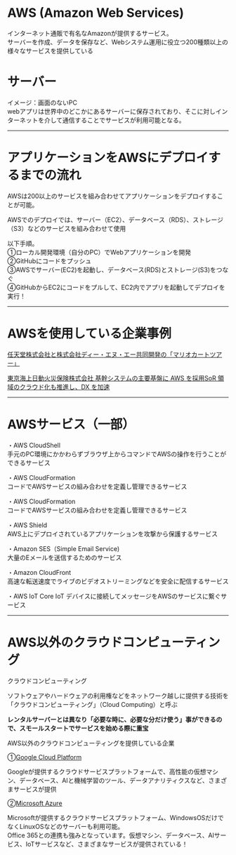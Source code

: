 # AWS (Amazon Web Services)
インターネット通販で有名なAmazonが提供するサービス。   
サーバーを作成、データを保存など、Webシステム運用に役立つ200種類以上の様々なサービスを提供している

# サーバー
イメージ：画面のないPC   
webアプリは世界中のどこかにあるサーバーに保存されており、そこに対しインターネットを介して通信することでサービスが利用可能となる。

---

# アプリケーションをAWSにデプロイするまでの流れ
AWSは200以上のサービスを組み合わせてアプリケーションをデプロイすることが可能。

AWSでのデプロイでは、サーバー（EC2）、データベース（RDS）、ストレージ（S3）などのサービスを組み合わせて使用

以下手順。   
①ローカル開発環境（自分のPC）でWebアプリケーションを開発   
②GitHubにコードをプッシュ   
③AWSでサーバー(EC2)を起動し、データベース(RDS)とストレージ(S3)をつなぐ   
④GitHubからEC2にコードをプルして、EC2内でアプリを起動してデプロイを実行！

---
# AWSを使用している企業事例

[任天堂株式会社と株式会社ディー・エヌ・エー共同開発の「マリオカートツアー」](https://aws.amazon.com/jp/solutions/case-studies/nintendo-dena-2020/)

[東京海上日動火災保険株式会社 基幹システムの主要基盤に AWS を採用SoR 領域のクラウド化も推進し、DX を加速](https://aws.amazon.com/jp/solutions/case-studies/tokiomarine-nichido/)

---
# AWSサービス（一部）

・AWS CloudShell   
手元のPC環境にかかわらずブラウザ上からコマンドでAWSの操作を行うことができるサービス

・AWS CloudFormation   
コードでAWSサービスの組み合わせを定義し管理できるサービス

・AWS CloudFormation   
コードでAWSサービスの組み合わせを定義し管理できるサービス

・AWS Shield   
AWS上にデプロイされているアプリケーションを攻撃から保護するサービス

・Amazon SES（Simple Email Service)   
大量のEメールを送信するためのサービス

・Amazon CloudFront   
高速な転送速度でライブのビデオストリーミングなどを安全に配信するサービス

・AWS IoT Core
IoT デバイスに接続してメッセージをAWSのサービスに繋ぐサービス

---
# AWS以外のクラウドコンピューティング
クラウドコンピューティング

ソフトウェアやハードウェアの利用権などをネットワーク越しに提供する技術を「クラウドコンピューティング」（Cloud Computing）と呼ぶ

**レンタルサーバーとは異なり「必要な時に、必要な分だけ使う」事ができるので、スモールスタートでサービスを始める際に重宝**

AWS以外のクラウドコンピューティングを提供している企業

①[Google Cloud Platform](https://cloud.google.com/?hl=ja)

Googleが提供するクラウドサービスプラットフォームで、高性能の仮想マシン、データベース、AIと機械学習のツール、データアナリティクスなど、さまざまサービスが提供

②[Microsoft Azure](https://azure.microsoft.com/ja-jp)

Microsoftが提供するクラウドサービスプラットフォーム、WindowsOSだけでなくLinuxOSなどのサーバーも利用可能。   
Office 365との連携も強みとなっています。仮想マシン、データベース、AIサービス、IoTサービスなど、さまざまなサービスが提供されている！









